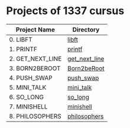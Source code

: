# Projects of 1337 cursus


| Project Name           | Directory                            |
| ---------------------- | ------------------------------------ |
| 0. LIBFT               | [libft](./libft)                     |
| 1. PRINTF              | [printf](./printf)                   |
| 2. GET_NEXT_LINE       | [get_next_line](./get_next_line)     |
| 3. BORN2BEROOT         | [Born2beRoot](./Born2beRoot)         |
| 4. PUSH_SWAP           | [push_swap](./push_swap)             |
| 5. MINI_TALK           | [mini_talk](./mini_talk)             |
| 6. SO_LONG             | [so_long](./so_long)                 |
| 7. MINISHELL           | [minishell](./minishell)             |
| 8. PHILOSOPHERS        | [philosophers](./Philosophers)       |
